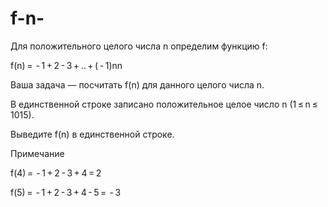 # f-n-

Для положительного целого числа n определим функцию f:

f(n) =  - 1 + 2 - 3 + .. + ( - 1)nn

Ваша задача — посчитать f(n) для данного целого числа n.

В единственной строке записано положительное целое число n (1 ≤ n ≤ 1015).

Выведите f(n) в единственной строке.

Примечание

f(4) =  - 1 + 2 - 3 + 4 = 2

f(5) =  - 1 + 2 - 3 + 4 - 5 =  - 3
